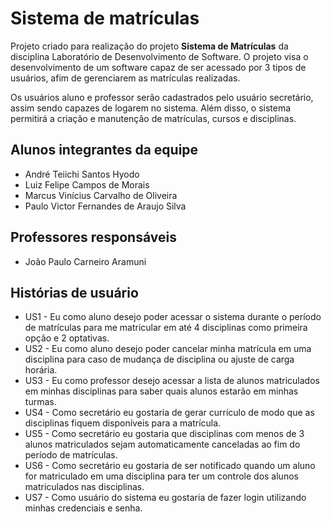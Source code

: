 # Sistema de matrículas

Projeto criado para realização do projeto **Sistema de Matrículas** da disciplina Laboratório de Desenvolvimento de Software. O projeto visa o desenvolvimento de um software capaz de ser acessado por 3 tipos de usuários, afim de gerenciarem as matrículas realizadas.

Os usuários aluno e professor serão cadastrados pelo usuário secretário, assim sendo capazes de logarem no sistema. Além disso, o sistema permitirá a criação e manutenção de matrículas, cursos e disciplinas.

## Alunos integrantes da equipe

* André Teiichi Santos Hyodo
* Luiz Felipe Campos de Morais
* Marcus Vinícius Carvalho de Oliveira
* Paulo Victor Fernandes de Araujo Silva

## Professores responsáveis

* João Paulo Carneiro Aramuni

## Histórias de usuário

* US1 - Eu como aluno desejo poder acessar o sistema durante o período de matrículas para me matricular em até 4 disciplinas como primeira opção e 2 optativas.
* US2 - Eu como aluno desejo poder cancelar minha matrícula em uma disciplina para caso de mudança de disciplina ou ajuste de carga horária.
* US3 - Eu como professor desejo acessar a lista de alunos matriculados em minhas disciplinas para saber quais alunos estarão em minhas turmas.
* US4 - Como secretário eu gostaria de gerar currículo de modo que as disciplinas fiquem disponíveis para a matrícula.
* US5 - Como secretário eu gostaria que disciplinas com menos de 3 alunos matriculados sejam automaticamente canceladas ao fim do período de matrículas.
* US6 - Como secretário eu gostaria de ser notificado quando um aluno for matriculado em uma disciplina para ter um controle dos alunos matriculados nas disciplinas.
* US7 - Como usuário do sistema eu gostaria de fazer login utilizando minhas credenciais e senha.

